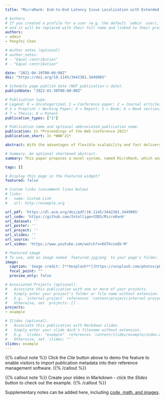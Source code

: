 ```yaml
---
title: "MicroRank: End-to-End Latency Issue Localization with Extended Spectrum Analysis in Microservice Environments"

# Authors
# If you created a profile for a user (e.g. the default `admin` user), write the username (folder name) here 
# and it will be replaced with their full name and linked to their profile.
authors:
- admin
- Pengfei Chen

# Author notes (optional)
# author_notes:
# - "Equal contribution"
# - "Equal contribution"

date: "2021-04-19T00:00:00Z"
doi: "https://doi.org/10.1145/3442381.3449905"

# Schedule page publish date (NOT publication's date).
publishDate: "2022-01-30T00:00:00Z"

# Publication type.
# Legend: 0 = Uncategorized; 1 = Conference paper; 2 = Journal article;
# 3 = Preprint / Working Paper; 4 = Report; 5 = Book; 6 = Book section;
# 7 = Thesis; 8 = Patent
publication_types: ["1"]

# Publication name and optional abbreviated publication name.
publication: In *Proceedings of the Web Conference 2021*
publication_short: In *WWW'21*

abstract: With the advantages of flexible scalability and fast delivery, microservice has become a popular software architecture in the modern IT industry. However, the explosion in the number of service instances and complex dependencies make the troubleshooting extremely challenging in microservice environments. To help understand and troubleshoot a microservice system, the end-to-end tracing technology has been widely applied to capture the execution path of each request. Nevertheless, the tracing data are not fully leveraged by cloud and application providers when conducting latency issue localization in the microservice environment. This paper proposes a novel system, named MicroRank, which analyzes clues provided by normal and abnormal traces to locate root causes of latency issues. Once a latency issue is detected by the Anomaly Detector in MicroRank, the cause localization procedure is triggered. MicroRank first distinguishs which traces are abnormal. Then, MicroRank’s PageRank Scorer module uses the abnormal and normal trace information as its input and differentials the importance of different traces to extended spectrum techniques . Finally, the spectrum techniques can calculate the ranking list based on the weighted spectrum information from PageRank Scorer to locate root causes more effectively. The experimental evaluations on a widely-used open-source system and a production system show that MicroRank achieves excellent results not only in one root cause situation but also in two issues that happen at the same time. Moreover, MicroRank makes 6% to 22% improvement in recall in localizing root causes compared to current state-of-the-art methods.

# Summary. An optional shortened abstract.
summary: This paper proposes a novel system, named MicroRank, which analyzes clues provided by normal and abnormal traces to locate root causes of latency issues. 

tags: []

# Display this page in the Featured widget?
featured: false

# Custom links (uncomment lines below)
# links:
# - name: Custom Link
#   url: http://example.org

url_pdf: 'https://dl.acm.org/doi/pdf/10.1145/3442381.3449905'
url_code: 'https://github.com/IntelligentDDS/MicroRank'
url_dataset: ''
url_poster: ''
url_project: ''
url_slides: ''
url_source: ''
url_video: 'https://www.youtube.com/watch?v=KGTkcvoQV-M'

# Featured image
# To use, add an image named `featured.jpg/png` to your page's folder. 
image:
  caption: 'Image credit: [**Unsplash**](https://unsplash.com/photos/pLCdAaMFLTE)'
  focal_point: ""
  preview_only: false

# Associated Projects (optional).
#   Associate this publication with one or more of your projects.
#   Simply enter your project's folder or file name without extension.
#   E.g. `internal-project` references `content/project/internal-project/index.md`.
#   Otherwise, set `projects: []`.
projects:
- example

# Slides (optional).
#   Associate this publication with Markdown slides.
#   Simply enter your slide deck's filename without extension.
#   E.g. `slides: "example"` references `content/slides/example/index.md`.
#   Otherwise, set `slides: ""`.
slides: example
---
```


{{% callout note %}}
Click the *Cite* button above to demo the feature to enable visitors to import publication metadata into their reference management software.
{{% /callout %}}

{{% callout note %}}
Create your slides in Markdown - click the *Slides* button to check out the example.
{{% /callout %}}

Supplementary notes can be added here, including [code, math, and images](https://wowchemy.com/docs/writing-markdown-latex/).
